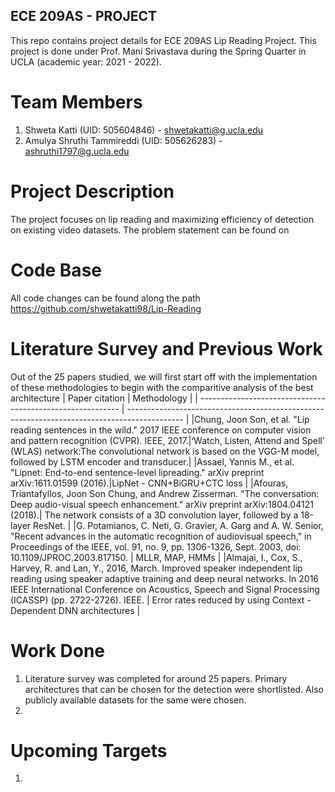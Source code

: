 ## ECE 209AS - PROJECT

This repo contains project details for ECE 209AS Lip Reading Project. This project is done under Prof. Mani Srivastava during the Spring Quarter in UCLA (academic year: 2021 - 2022).

# Team Members
1. Shweta Katti (UID: 505604846) - shwetakatti@g.ucla.edu
2. Amulya Shruthi Tammireddi (UID: 505626283) - ashruthi1797@g.ucla.edu

# Project Description
The project focuses on lip reading and maximizing efficiency of detection on existing video datasets. The problem statement can be found on

# Code Base
All code changes can be found along the path https://github.com/shwetakatti98/Lip-Reading
# Literature Survey and Previous Work
Out of the 25 papers studied, we will first start off with the implementation of these methodologies to begin with the comparitive analysis of the best architecture
| Paper citation                                             | Methodology                                                                                      |
| ---------------------------------------------------------- | -------------------------------------------------------------------------------------------- |
|Chung, Joon Son, et al. "Lip reading sentences in the wild." 2017 IEEE conference on computer vision and pattern recognition (CVPR). IEEE, 2017.|‘Watch, Listen, Attend and Spell’ (WLAS) network:The convolutional network is based on the VGG-M model, followed by LSTM encoder and transducer.|
|Assael, Yannis M., et al. "Lipnet: End-to-end sentence-level lipreading." arXiv preprint arXiv:1611.01599 (2016).|LipNet - CNN+BiGRU+CTC loss |
|Afouras, Triantafyllos, Joon Son Chung, and Andrew Zisserman. "The conversation: Deep audio-visual speech enhancement." arXiv preprint arXiv:1804.04121 (2018).| The network consists of a 3D convolution layer, followed by a 18-layer ResNet. |
|G. Potamianos, C. Neti, G. Gravier, A. Garg and A. W. Senior, "Recent advances in the automatic recognition of audiovisual speech," in Proceedings of the IEEE, vol. 91, no. 9, pp. 1306-1326, Sept. 2003, doi: 10.1109/JPROC.2003.817150. | MLLR, MAP, HMMs |
|Almajai, I., Cox, S., Harvey, R. and Lan, Y., 2016, March. Improved speaker independent lip reading using speaker adaptive training and deep neural networks. In 2016 IEEE International Conference on Acoustics, Speech and Signal Processing (ICASSP) (pp. 2722-2726). IEEE. | Error rates reduced by using Context - Dependent DNN architectures |


# Work Done
1. Literature survey was completed for around 25 papers. Primary architectures that can be chosen for the detection were shortlisted. Also publicly available datasets
 for the same were chosen.
2.

# Upcoming Targets
1.
